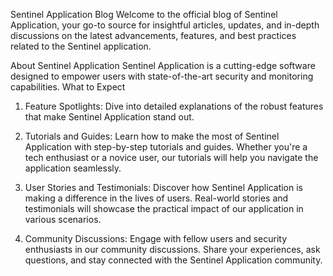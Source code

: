 Sentinel Application Blog
Welcome to the official blog of Sentinel Application, your go-to source for insightful articles, updates, and in-depth discussions on the latest advancements, 
features, and best practices related to the Sentinel application.

About Sentinel Application
Sentinel Application is a cutting-edge software designed to empower users with state-of-the-art security and monitoring capabilities. 
What to Expect
1. Feature Spotlights:
Dive into detailed explanations of the robust features that make Sentinel Application stand out.

2. Tutorials and Guides:
Learn how to make the most of Sentinel Application with step-by-step tutorials and guides.
 Whether you're a tech enthusiast or a novice user, our tutorials will help you navigate the application seamlessly.

3. User Stories and Testimonials:
Discover how Sentinel Application is making a difference in the lives of users.
Real-world stories and testimonials will showcase the practical impact of our application in various scenarios.

4. Community Discussions:
Engage with fellow users and security enthusiasts in our community discussions.
Share your experiences, ask questions, and stay connected with the Sentinel Application community.



